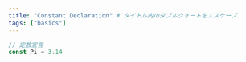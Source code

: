 ```yaml
---
title: "Constant Declaration" # タイトル内のダブルクォートをエスケープ
tags: ["basics"]
---
```


```go
// 定数宣言
const Pi = 3.14
```